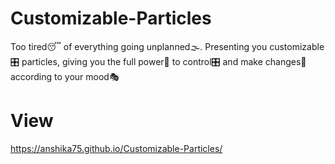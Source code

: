 # Customizable-Particles
Too tired😴 of everything going unplanned🌫️. Presenting you customizable🎛️ particles, giving you the full power💪 to control🎛️ and make changes💫 according to your mood🎭

# View
https://anshika75.github.io/Customizable-Particles/

